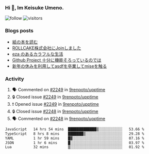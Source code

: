 ### Hi 👋, Im Keisuke Umeno.

<!--
**9renpoto/9renpoto** is a ✨ _special_ ✨ repository because its `README.md` (this file) appears on your GitHub profile.

Here are some ideas to get you started:

- 🔭 I’m currently working on ...
- 🌱 I’m currently learning ...
- 👯 I’m looking to collaborate on ...
- 🤔 I’m looking for help with ...
- 💬 Ask me about ...
- 📫 How to reach me: ...
- 😄 Pronouns: ...
- ⚡ Fun fact: ...
-->

![follow](https://img.shields.io/github/followers/9renpoto?label=Follow&style=social)
![visitors](https://komarev.com/ghpvc/?username=9renpoto&label=Profile%20views&color=0e75b6&style=flat)

### Blogs posts

<!-- BLOG-POST-LIST:START -->
- [紙の本を読む](https://9renpoto.win/entry/2024/02/25/reading-papar-book)
- [ROLLCAKE株式会社にJoinしました](https://9renpoto.win/entry/2024/02/11/join)
- [eza のあるカラフルな生活](https://9renpoto.win/entry/2024/02/01/eza)
- [Github Project 十分に機能そろっているのでは](https://9renpoto.win/entry/2024/01/14/gh-projects)
- [新年の休みを利用してasdfを卒業してmiseを触る](https://9renpoto.win/entry/2024/01/07/mise)
<!-- BLOG-POST-LIST:END -->

### Activity

<!--START_SECTION:activity-->
1. 🗣 Commented on [#2249](https://github.com/9renpoto/upptime/issues/2249#issuecomment-2044973577) in [9renpoto/upptime](https://github.com/9renpoto/upptime)
2. 🔒 Closed issue [#2249](https://github.com/9renpoto/upptime/issues/2249) in [9renpoto/upptime](https://github.com/9renpoto/upptime)
3. ❗ Opened issue [#2249](https://github.com/9renpoto/upptime/issues/2249) in [9renpoto/upptime](https://github.com/9renpoto/upptime)
4. 🔒 Closed issue [#2248](https://github.com/9renpoto/upptime/issues/2248) in [9renpoto/upptime](https://github.com/9renpoto/upptime)
5. 🗣 Commented on [#2248](https://github.com/9renpoto/upptime/issues/2248#issuecomment-2044859694) in [9renpoto/upptime](https://github.com/9renpoto/upptime)
<!--END_SECTION:activity-->

<!--START_SECTION:waka-->

```txt
JavaScript   14 hrs 54 mins  █████████████▒░░░░░░░░░░░   53.66 %
TypeScript   8 hrs 8 mins    ███████▒░░░░░░░░░░░░░░░░░   29.28 %
YAML         1 hr 59 mins    █▓░░░░░░░░░░░░░░░░░░░░░░░   07.16 %
JSON         1 hr 6 mins     █░░░░░░░░░░░░░░░░░░░░░░░░   03.97 %
Lua          32 mins         ▒░░░░░░░░░░░░░░░░░░░░░░░░   01.92 %
```

<!--END_SECTION:waka-->
